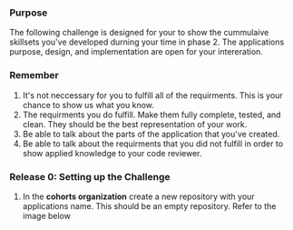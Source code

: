 ### Purpose
The following challenge is designed for your to show the cummulaive skillsets you've developed durning your time in phase 2. The applications purpose, design, and implementation are open for your intereration. 

### Remember
1. It's not neccessary for you to fulfill all of the requirments. This is your chance to show us what you know. 
2. The requirments you do fulfill. Make them fully complete, tested, and clean. They should be the best representation of your work.
3. Be able to talk about the parts of the application that you've created. 
4. Be able to talk about the requirments that you did not fulfill in order to show applied knowledge to your code reviewer.

### Release 0: Setting up the Challenge
1. In the **cohorts organization** create a new repository with your applications name. This should be an empty repository. Refer to the image below





